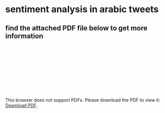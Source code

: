 # sentiment analysis in arabic tweets
## find the attached PDF file below to get more information 
<object data="http://yoursite.com/the.pdf" type="application/pdf" width="700px" height="700px">
    <embed src="http://yoursite.com/the.pdf">
        <p>This browser does not support PDFs. Please download the PDF to view it: <a href="https://drive.google.com/file/d/1VopTpDT7Ds_PATRm9TP9ErVW0McSV_pd/view?usp=sharing">Download PDF</a>.</p>
    </embed>
</object>
